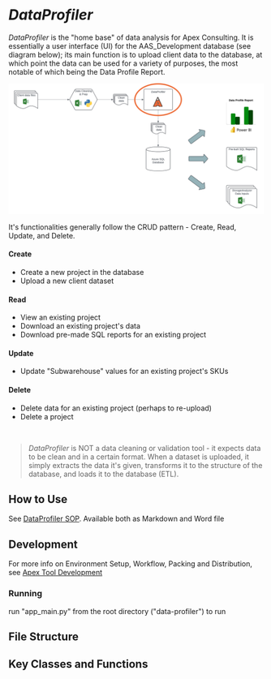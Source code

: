 # *DataProfiler*


*DataProfiler* is the "home base" of data analysis for Apex Consulting. It is essentially a user interface (UI) for the AAS_Development database (see diagram below); its main function is to upload client data to the database, at which point the data can be used for a variety of purposes, the most notable of which being the Data Profile Report.

![DP Data Flow](./documentation/screenshots/DP%20Data%20Flow.png)

It's functionalities generally follow the CRUD pattern - Create, Read, Update, and Delete. 

#### Create
 - Create a new project in the database
 - Upload a new client dataset

#### Read
 - View an existing project
 - Download an existing project's data
 - Download pre-made SQL reports for an existing project

#### Update
 - Update "Subwarehouse" values for an existing project's SKUs

#### Delete
 - Delete data for an existing project (perhaps to re-upload)
 - Delete a project

<br>

> *DataProfiler* is NOT a data cleaning or validation tool - it expects data to be clean and in a certain format. When a dataset is uploaded, it simply extracts the data it's given, transforms it to the structure of the database, and loads it to the database (ETL).


## How to Use

See [DataProfiler SOP](./documentation/DataProfiler%20SOP.md). Available both as Markdown and Word file

## Development

For more info on Environment Setup, Workflow, Packing and Distribution, see [Apex Tool Development]()

### Running

run "app_main.py" from the root directory ("data-profiler") to run


## File Structure


## Key Classes and Functions

